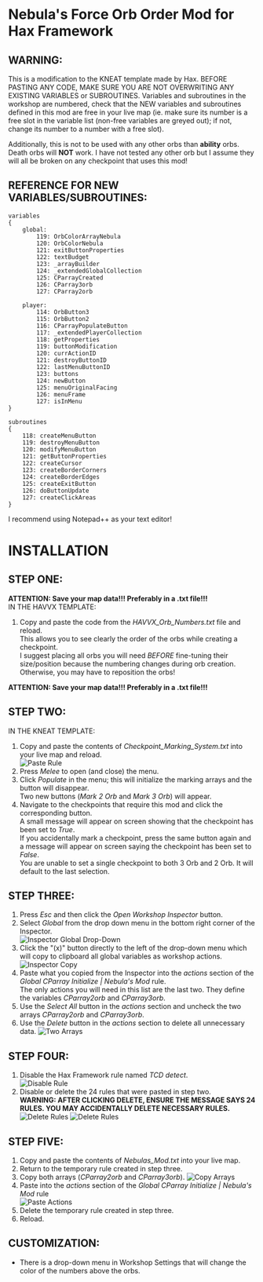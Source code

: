 # Nebula's Force Orb Order Mod for Hax Framework

## **WARNING:** 
This is a modification to the KNEAT template made by Hax. BEFORE PASTING ANY CODE, MAKE SURE YOU ARE NOT OVERWRITING ANY EXISTING VARIABLES or SUBROUTINES. 
Variables and subroutines in the workshop are numbered, check that the NEW variables and subroutines defined in this mod are free in your live map (ie. make sure its number is a free slot in the variable list (non-free variables are greyed out); if not, change its number to a number with a free slot).

Additionally, this is not to be used with any other orbs than **ability** orbs. Death orbs will **NOT** work. I have not tested any other orb but I assume they will all be broken on any checkpoint that uses this mod!  

## REFERENCE FOR NEW VARIABLES/SUBROUTINES:
```
variables
{
	global:
		119: OrbColorArrayNebula
		120: OrbColorNebula
		121: exitButtonProperties
		122: textBudget
		123: _arrayBuilder
		124: _extendedGlobalCollection
		125: CParrayCreated
		126: CParray3orb
		127: CParray2orb	

	player:
		114: OrbButton3
		115: OrbButton2
		116: CParrayPopulateButton
		117: _extendedPlayerCollection
		118: getProperties
		119: buttonModification
		120: currActionID
		121: destroyButtonID
		122: lastMenuButtonID
		123: buttons
		124: newButton
		125: menuOriginalFacing
		126: menuFrame
		127: isInMenu
}

subroutines
{
	118: createMenuButton
	119: destroyMenuButton
	120: modifyMenuButton
	121: getButtonProperties
	122: createCursor
	123: createBorderCorners
	124: createBorderEdges
	125: createExitButton
	126: doButtonUpdate
	127: createClickAreas
}
```

I recommend using Notepad++ as your text editor!

# INSTALLATION

## STEP ONE: 
**ATTENTION: Save your map data!!! Preferably in a .txt file!!!**  
IN THE HAVVX TEMPLATE:  
1. Copy and paste the code from the *HAVVX_Orb_Numbers.txt* file and reload.  
This allows you to see clearly the order of the orbs while creating a checkpoint.  
I suggest placing all orbs you will need *BEFORE* fine-tuning their size/position because the numbering changes during orb creation.  
Otherwise, you may have to reposition the orbs!  

**ATTENTION: Save your map data!!! Preferably in a .txt file!!!**  

## STEP TWO:
IN THE KNEAT TEMPLATE:
1. Copy and paste the contents of *Checkpoint_Marking_System.txt* into your live map and reload.  
![Paste Rule](images/PasteRule.jpg)
2. Press *Melee* to open (and close) the menu.  
3. Click *Populate* in the menu; this will initialize the marking arrays and the button will disappear.  
Two new buttons (*Mark 2 Orb* and *Mark 3 Orb*) will appear.  
4. Navigate to the checkpoints that require this mod and click the corresponding button.  
A small message will appear on screen showing that the checkpoint has been set to *True*.  
If you accidentally mark a checkpoint, press the same button again and a message will appear on screen saying the checkpoint has been set to *False*.  
You are unable to set a single checkpoint to both 3 Orb and 2 Orb. It will default to the last selection.  

## STEP THREE: 
1. Press *Esc* and then click the *Open Workshop Inspector* button.  
2. Select *Global* from the drop down menu in the bottom right corner of the Inspector.  
![Inspector Global Drop-Down](images/InspectorGlobal.jpg)
3. Click the "(x)" button directly to the left of the drop-down menu which will copy to clipboard all global variables as workshop actions.  
![Inspector Copy](images/CopyInspector.jpg)
4. Paste what you copied from the Inspector into the *actions* section of the *Global CParray Initialize | Nebula's Mod* rule.    
The only actions you will need in this list are the last two. They define the variables *CParray2orb* and *CParray3orb*.  
5. Use the *Select All* button in the *actions* section and uncheck the two arrays *CParray2orb* and *CParray3orb*.  
6. Use the *Delete* button in the *actions* section to delete all unnecessary data.
![Two Arrays](images/TwoArrays.jpg)

## STEP FOUR:  
1. Disable the Hax Framework rule named *TCD detect*.   
![Disable Rule](images/DisableRule.jpg)
2. Disable or delete the 24 rules that were pasted in step two.  
**WARNING: AFTER CLICKING DELETE, ENSURE THE MESSAGE SAYS 24 RULES. YOU MAY ACCIDENTALLY DELETE NECESSARY RULES.**
![Delete Rules](images/DeleteRules.jpg)
![Delete Rules](images/Delete24.png)

## STEP FIVE:  
1. Copy and paste the contents of *Nebulas_Mod.txt* into your live map.  
2. Return to the temporary rule created in step three.
3. Copy both arrays (*CParray2orb* and *CParray3orb*).
![Copy Arrays](images/TempRuleCopy.jpg)
4. Paste into the *actions* section of the *Global CParray Initialize | Nebula's Mod* rule  
![Paste Actions](images/PasteActions.jpg)
5. Delete the temporary rule created in step three.  
6. Reload.

## CUSTOMIZATION:
- There is a drop-down menu in Workshop Settings that will change the color of the numbers above the orbs.


